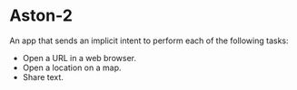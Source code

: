# Aston-2

An app that sends an implicit intent to perform each of the following tasks:

- Open a URL in a web browser.
- Open a location on a map.
- Share text.
